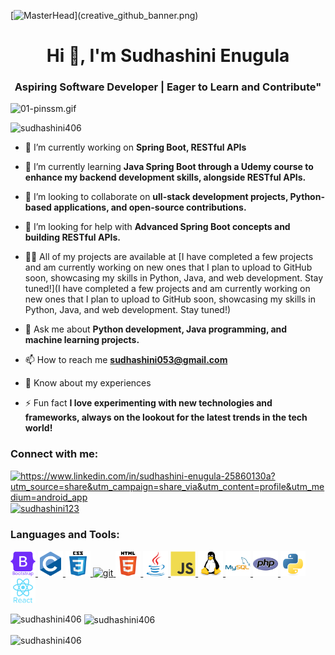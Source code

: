 [![MasterHead](https://1.bp.blogspot.com/-7A4WynwLsM...)](creative_github_banner.png)
<h1 align="center">Hi 👋, I'm Sudhashini Enugula</h1>
<h3 align="center">Aspiring Software Developer | Eager to Learn and Contribute"</h3>

<img title="01-pinssm.gif" src="https://cdn.dribbble.com/users/1047273/screenshots/6515762/01-pinssm.gif">




<p align="left"> <img src="https://komarev.com/ghpvc/?username=sudhashini406&label=Profile%20views&color=0e75b6&style=flat" alt="sudhashini406" /> </p>

- 🔭 I’m currently working on **Spring Boot, RESTful APIs**

- 🌱 I’m currently learning **Java Spring Boot through a Udemy course to enhance my backend development skills, alongside RESTful APIs.**

- 👯 I’m looking to collaborate on **ull-stack development projects, Python-based applications, and open-source contributions.**

- 🤝 I’m looking for help with **Advanced Spring Boot concepts and building RESTful APIs.**

- 👨‍💻 All of my projects are available at [I have completed a few projects and am currently working on new ones that I plan to upload to GitHub soon, showcasing my skills in Python, Java, and web development. Stay tuned!](I have completed a few projects and am currently working on new ones that I plan to upload to GitHub soon, showcasing my skills in Python, Java, and web development. Stay tuned!)

- 💬 Ask me about **Python development, Java programming, and machine learning projects.**

- 📫 How to reach me **sudhashini053@gmail.com**

- 📄 Know about my experiences 

- ⚡ Fun fact **I love experimenting with new technologies and frameworks, always on the lookout for the latest trends in the tech world!**

<h3 align="left">Connect with me:</h3>
<p align="left">
<a href="https://linkedin.com/in/https://www.linkedin.com/in/sudhashini-enugula-25860130a?utm_source=share&utm_campaign=share_via&utm_content=profile&utm_medium=android_app" target="blank"><img align="center" src="https://raw.githubusercontent.com/rahuldkjain/github-profile-readme-generator/master/src/images/icons/Social/linked-in-alt.svg" alt="https://www.linkedin.com/in/sudhashini-enugula-25860130a?utm_source=share&utm_campaign=share_via&utm_content=profile&utm_medium=android_app" height="30" width="40" /></a>
<a href="https://www.leetcode.com/sudhashini123" target="blank"><img align="center" src="https://raw.githubusercontent.com/rahuldkjain/github-profile-readme-generator/master/src/images/icons/Social/leet-code.svg" alt="sudhashini123" height="30" width="40" /></a>
</p>

<h3 align="left">Languages and Tools:</h3>
<p align="left"> <a href="https://getbootstrap.com" target="_blank" rel="noreferrer"> <img src="https://raw.githubusercontent.com/devicons/devicon/master/icons/bootstrap/bootstrap-plain-wordmark.svg" alt="bootstrap" width="40" height="40"/> </a> <a href="https://www.cprogramming.com/" target="_blank" rel="noreferrer"> <img src="https://raw.githubusercontent.com/devicons/devicon/master/icons/c/c-original.svg" alt="c" width="40" height="40"/> </a> <a href="https://www.w3schools.com/css/" target="_blank" rel="noreferrer"> <img src="https://raw.githubusercontent.com/devicons/devicon/master/icons/css3/css3-original-wordmark.svg" alt="css3" width="40" height="40"/> </a> <a href="https://git-scm.com/" target="_blank" rel="noreferrer"> <img src="https://www.vectorlogo.zone/logos/git-scm/git-scm-icon.svg" alt="git" width="40" height="40"/> </a> <a href="https://www.w3.org/html/" target="_blank" rel="noreferrer"> <img src="https://raw.githubusercontent.com/devicons/devicon/master/icons/html5/html5-original-wordmark.svg" alt="html5" width="40" height="40"/> </a> <a href="https://www.java.com" target="_blank" rel="noreferrer"> <img src="https://raw.githubusercontent.com/devicons/devicon/master/icons/java/java-original.svg" alt="java" width="40" height="40"/> </a> <a href="https://developer.mozilla.org/en-US/docs/Web/JavaScript" target="_blank" rel="noreferrer"> <img src="https://raw.githubusercontent.com/devicons/devicon/master/icons/javascript/javascript-original.svg" alt="javascript" width="40" height="40"/> </a> <a href="https://www.linux.org/" target="_blank" rel="noreferrer"> <img src="https://raw.githubusercontent.com/devicons/devicon/master/icons/linux/linux-original.svg" alt="linux" width="40" height="40"/> </a> <a href="https://www.mysql.com/" target="_blank" rel="noreferrer"> <img src="https://raw.githubusercontent.com/devicons/devicon/master/icons/mysql/mysql-original-wordmark.svg" alt="mysql" width="40" height="40"/> </a> <a href="https://www.php.net" target="_blank" rel="noreferrer"> <img src="https://raw.githubusercontent.com/devicons/devicon/master/icons/php/php-original.svg" alt="php" width="40" height="40"/> </a> <a href="https://www.python.org" target="_blank" rel="noreferrer"> <img src="https://raw.githubusercontent.com/devicons/devicon/master/icons/python/python-original.svg" alt="python" width="40" height="40"/> </a> <a href="https://reactjs.org/" target="_blank" rel="noreferrer"> <img src="https://raw.githubusercontent.com/devicons/devicon/master/icons/react/react-original-wordmark.svg" alt="react" width="40" height="40"/> </a> </p>

<p><img align="left" src="https://github-readme-stats.vercel.app/api/top-langs?username=sudhashini406&show_icons=true&locale=en&layout=compact" alt="sudhashini406" /></p>

<p>&nbsp;<img align="center" src="https://github-readme-stats.vercel.app/api?username=sudhashini406&show_icons=true&locale=en" alt="sudhashini406" /></p>

<p><img align="center" src="https://github-readme-streak-stats.herokuapp.com/?user=sudhashini406&" alt="sudhashini406" /></p>
